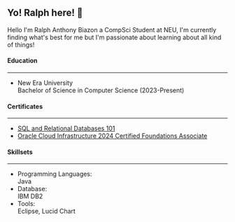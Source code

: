 <head>
<h2>Yo! Ralph here! 👋</h2>
<p> Hello I'm Ralph Anthony Biazon a CompSci Student at NEU, I'm currently finding what's best for me but I'm passionate about learning about all kind of things!</p>
</head>

<body>
<h4>Education</h4>
<hr>
<ul>
<li>
<p> New Era University <br> 
Bachelor of Science in Computer Science (2023-Present) 
</li>
</p>
</ul>
<h4> Certificates </h4>
<hr>
<ul>
<li><a href="https://courses.cognitiveclass.ai/certificates/7721fa82232040869256eef41a387831">SQL and Relational Databases 101</a>
<li><a href="[https://courses.cognitiveclass.ai/certificates/7721fa82232040869256eef41a387831](https://catalog-education.oracle.com/ords/certview/sharebadge?id=8DE8EE6F6AC8AB5CC58381204B64D9896F200D5507898EEEC4CFB2FFD8F126CF)">Oracle Cloud Infrastructure 2024 Certified Foundations Associate</a>
</ul>
<h4>Skillsets</h4>
<hr>
<ul>
<li>
Programming Languages: <br> Java
</li>
<li>
Database: <br> IBM DB2
</li>
<li>
Tools: <br> Eclipse, Lucid Chart
</li>
</ul>
</body>
